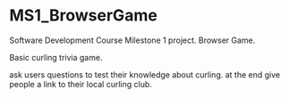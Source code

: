 # MS1_BrowserGame
Software Development Course Milestone 1 project. Browser Game.


Basic curling trivia game.

ask users questions to test their knowledge about curling. 
at the end give people a link to their local curling club.

